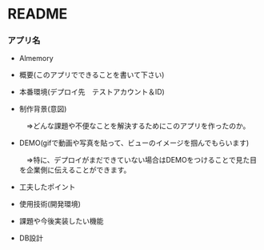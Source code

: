 # README

### アプリ名
* Almemory

* 概要(このアプリでできることを書いて下さい)

* 本番環境(デプロイ先　テストアカウント＆ID)

* 制作背景(意図)

  　⇒どんな課題や不便なことを解決するためにこのアプリを作ったのか。

* DEMO(gifで動画や写真を貼って、ビューのイメージを掴んでもらいます)

  　⇒特に、デプロイがまだできていない場合はDEMOをつけることで見た目を企業側に伝えることができます。

* 工夫したポイント

* 使用技術(開発環境)

* 課題や今後実装したい機能

* DB設計



